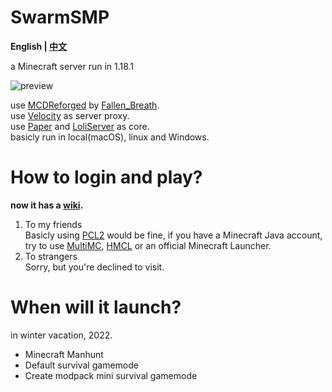 # SwarmSMP
__English | [中文](https://github.com/Robotunl/SwarmSMP/blob/main/README_cn.md)__  
  
a Minecraft server run in 1.18.1

![preview](https://s2.loli.net/2021/12/25/mjX1lCRSZ6qVyzx.jpg)

use [MCDReforged](https://github.com/Fallen-Breath/MCDReforged) by [Fallen_Breath](https://github.com/Fallen-Breath).  
use [Velocity](https://velocitypowered.com) as server proxy.  
use [Paper](https://papermc.io) and [LoliServer](https://github.com/Loli-Server/LoliServer1.16) as core.  
basicly run in local(macOS), linux and Windows.  

# How to login and play?
  
**now it has a [wiki](https://github.com/Robotunl/SwarmSMP/wiki/Install-and-Play).**  
  
1. To my friends  
Basicly using [PCL2](https://afdian.net/@LTCat) would be fine, if you have a Minecraft Java account, try to use [MultiMC](https://multimc.org), [HMCL](http://hmcl.huangyuhui.net) or an official Minecraft Launcher.
2. To strangers  
Sorry, but you're declined to visit.
# When will it launch?
in winter vacation, 2022.  
* Minecraft Manhunt
* Default survival gamemode
* Create modpack mini survival gamemode  
